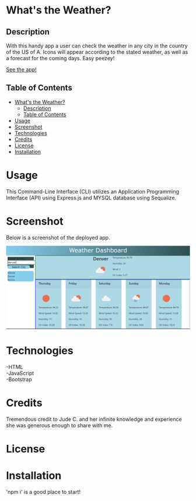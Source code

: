 # What's the Weather?

## Description

With this handy app a user can check the weather in any city in the country of the US of A.  Icons will appear according to the stated weather, as well as a forecast for the coming days.  Easy peezey!

[See the app!](https://kalebritt.github.io/weather-api-hw6/)

## Table of Contents

- [What's the Weather?](#whats-the-weather)
  - [Description](#description)
  - [Table of Contents](#table-of-contents)
- [Usage](#usage)
- [Screenshot](#screenshot)
- [Technologies](#technologies)
- [Credits](#credits)
- [License](#license)
- [Installation](#installation)

# Usage

This Command-Line Interface (CLI) utilizes an Application Programming Interface (API) using Express.js and MYSQL database using Sequalize.

# Screenshot

Below is a screenshot of the deployed app.

![screenshot of app deployed](./assets/images/weatherapi.png)

# Technologies
-HTML <br>
-JavaScript <br>
-Bootstrap


# Credits

Tremendous credit to Jude C. and her infinite knowledge and experience she was generous enough to share with me.

# License


# Installation

'npm i' is a good place to start!

